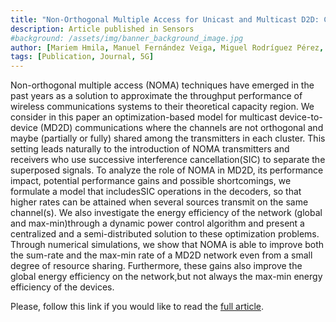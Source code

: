```yaml
---
title: "Non-Orthogonal Multiple Access for Unicast and Multicast D2D: Channel Assignment, Power Allocation and Energy Efficiency"
description: Article published in Sensors
#background: /assets/img/banner_background_image.jpg
author: [Mariem Hmila, Manuel Fernández Veiga, Miguel Rodríguez Pérez, Sergio Herrería Alonso]
tags: [Publication, Journal, 5G]
---
```


Non-orthogonal multiple access (NOMA) techniques have emerged in the past years
as a solution to approximate the throughput performance of wireless
communications systems to their theoretical capacity region.  We consider in
this paper an optimization-based model for multicast device-to-device (MD2D)
communications where the channels are not orthogonal and maybe (partially or
fully) shared among the transmitters in each cluster. This setting leads
naturally to the introduction of NOMA transmitters and receivers who use
successive interference cancellation(SIC) to separate the superposed signals. To
analyze the role of NOMA in MD2D, its performance impact, potential performance
gains and possible shortcomings, we formulate a model that includesSIC
operations in the decoders, so that higher rates can be attained when several
sources transmit on the same channel(s). We also investigate the energy
efficiency of the network (global and max-min)through a dynamic power control
algorithm and present a centralized and a semi-distributed solution to these
optimization problems. Through numerical simulations, we show that NOMA is able
to improve both the sum-rate and the max-min rate of a MD2D network even from a
small degree of resource sharing. Furthermore, these gains also improve the
global energy efficiency on the network,but not always the max-min energy
efficiency of the devices.

Please, follow this link if you would like to read the [full article](https://doi.org/10.3390/s21103436).
